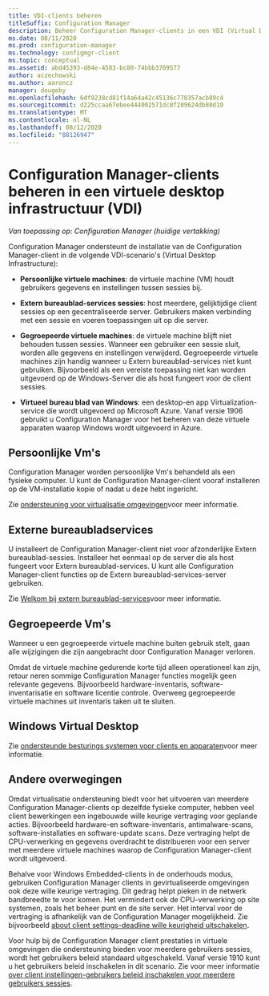 ```yaml
---
title: VDI-clients beheren
titleSuffix: Configuration Manager
description: Beheer Configuration Manager-clients in een VDI (Virtual Desktop Infrastructure).
ms.date: 08/11/2020
ms.prod: configuration-manager
ms.technology: configmgr-client
ms.topic: conceptual
ms.assetid: abd45393-d84e-4583-bc80-74bbb3709577
author: aczechowski
ms.author: aaroncz
manager: dougeby
ms.openlocfilehash: 6df9238cd81f14a64a42c45136c778357acb89c4
ms.sourcegitcommit: d225ccaa67ebee444002571dc8f289624db80d10
ms.translationtype: MT
ms.contentlocale: nl-NL
ms.lasthandoff: 08/12/2020
ms.locfileid: "88126947"
---
```

# <a name="manage-configuration-manager-clients-in-a-virtual-desktop-infrastructure-vdi"></a>Configuration Manager-clients beheren in een virtuele desktop infrastructuur (VDI)

*Van toepassing op: Configuration Manager (huidige vertakking)*

Configuration Manager ondersteunt de installatie van de Configuration Manager-client in de volgende VDI-scenario's (Virtual Desktop Infrastructure):

- **Persoonlijke virtuele machines**: de virtuele machine (VM) houdt gebruikers gegevens en instellingen tussen sessies bij.

- **Extern bureaublad-services sessies**: host meerdere, gelijktijdige client sessies op een gecentraliseerde server. Gebruikers maken verbinding met een sessie en voeren toepassingen uit op die server.

- **Gegroepeerde virtuele machines**: de virtuele machine blijft niet behouden tussen sessies. Wanneer een gebruiker een sessie sluit, worden alle gegevens en instellingen verwijderd. Gegroepeerde virtuele machines zijn handig wanneer u Extern bureaublad-services niet kunt gebruiken. Bijvoorbeeld als een vereiste toepassing niet kan worden uitgevoerd op de Windows-Server die als host fungeert voor de client sessies.

- **Virtueel bureau blad van Windows**: een desktop-en app Virtualization-service die wordt uitgevoerd op Microsoft Azure. Vanaf versie 1906 gebruikt u Configuration Manager voor het beheren van deze virtuele apparaten waarop Windows wordt uitgevoerd in Azure.

## <a name="personal-vms"></a>Persoonlijke Vm's

Configuration Manager worden persoonlijke Vm's behandeld als een fysieke computer. U kunt de Configuration Manager-client vooraf installeren op de VM-installatie kopie of nadat u deze hebt ingericht.

Zie [ondersteuning voor virtualisatie omgevingen](../../../plan-design/configs/support-for-virtualization-environments.md)voor meer informatie.

## <a name="remote-desktop-services"></a>Externe bureaubladservices

U installeert de Configuration Manager-client niet voor afzonderlijke Extern bureaublad-sessies. Installeer het eenmaal op de server die als host fungeert voor Extern bureaublad-services. U kunt alle Configuration Manager-client functies op de Extern bureaublad-services-server gebruiken.

Zie [Welkom bij extern bureaublad-services](https://docs.microsoft.com/windows-server/remote/remote-desktop-services/welcome-to-rds)voor meer informatie.

## <a name="pooled-vms"></a>Gegroepeerde Vm's

Wanneer u een gegroepeerde virtuele machine buiten gebruik stelt, gaan alle wijzigingen die zijn aangebracht door Configuration Manager verloren.

Omdat de virtuele machine gedurende korte tijd alleen operationeel kan zijn, retour neren sommige Configuration Manager functies mogelijk geen relevante gegevens. Bijvoorbeeld hardware-inventaris, software-inventarisatie en software licentie controle. Overweeg gegroepeerde virtuele machines uit inventaris taken uit te sluiten.

## <a name="windows-virtual-desktop"></a>Windows Virtual Desktop

Zie [ondersteunde besturings systemen voor clients en apparaten](../../../plan-design/configs/supported-operating-systems-for-clients-and-devices.md#windows-virtual-desktop)voor meer informatie.

## <a name="other-considerations"></a>Andere overwegingen

Omdat virtualisatie ondersteuning biedt voor het uitvoeren van meerdere Configuration Manager-clients op dezelfde fysieke computer, hebben veel client bewerkingen een ingebouwde wille keurige vertraging voor geplande acties. Bijvoorbeeld hardware-en software-inventaris, antimalware-scans, software-installaties en software-update scans. Deze vertraging helpt de CPU-verwerking en gegevens overdracht te distribueren voor een server met meerdere virtuele machines waarop de Configuration Manager-client wordt uitgevoerd.

Behalve voor Windows Embedded-clients in de onderhouds modus, gebruiken Configuration Manager clients in gevirtualiseerde omgevingen ook deze wille keurige vertraging. Dit gedrag helpt pieken in de netwerk bandbreedte te voor komen. Het vermindert ook de CPU-verwerking op site systemen, zoals het beheer punt en de site server. Het interval voor de vertraging is afhankelijk van de Configuration Manager mogelijkheid. Zie bijvoorbeeld [about client settings-deadline wille keurigheid uitschakelen](../about-client-settings.md#disable-deadline-randomization).

Voor hulp bij de Configuration Manager client prestaties in virtuele omgevingen die ondersteuning bieden voor meerdere gebruikers sessies, wordt het gebruikers beleid standaard uitgeschakeld. Vanaf versie 1910 kunt u het gebruikers beleid inschakelen in dit scenario. Zie voor meer informatie [over client instellingen-gebruikers beleid inschakelen voor meerdere gebruikers sessies](../about-client-settings.md#enable-user-policy-for-multiple-user-sessions).
